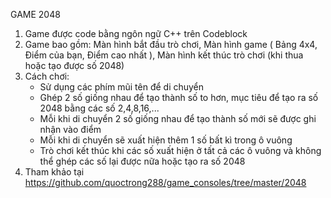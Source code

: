 GAME 2048
1. Game được code bằng ngôn ngữ C++ trên Codeblock
2. Game bao gồm: Màn hình bắt đầu trò chơi, Màn hình game ( Bảng 4x4, Điểm của bạn, Điểm cao nhất ), Màn hình kết thúc trò chơi (khi thua hoặc tạo được số 2048)
3. Cách chơi:
   - Sử dụng các phím mũi tên để di chuyển
   - Ghép 2 số giống nhau để tạo thành số to hơn, mục tiêu để tạo ra số 2048 bằng các số 2,4,8,16,...
   - Mỗi khi di chuyển 2 số giống nhau để tạo thành số mới sẽ được ghi nhận vào điểm
   - Mỗi khi di chuyển sẽ xuất hiện thêm 1 số bất kì trong ô vuông
   - Trò chơi kết thúc khi các số xuất hiện ở tất cả các ô vuông và không thể ghép các số lại được nữa hoặc tạo ra số 2048
5. Tham khảo tại https://github.com/quoctrong288/game_consoles/tree/master/2048
